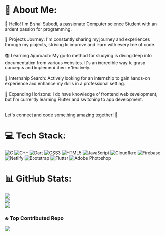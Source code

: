 # 💫 About Me:
🎨 Hello! I'm Bishal Subedi, a passionate Computer science Student with an ardent passion for programming.<br><br>🚀 Projects Journey: I'm constantly sharing my journey and experiences through my projects, striving to improve and learn with every line of code.<br><br>📚 Learning Approach: My go-to method for studying is diving deep into documentation from various websites. It's an incredible way to grasp concepts and implement them effectively.<br><br>💼 Internship Search: Actively looking for an internship to gain hands-on experience and enhance my skills in a professional setting.<br><br>🔧 Expanding Horizons: I do have knowledge of frontend web development, but I'm currently learning Flutter and switching to app development.<br><br><br>Let's connect and code something amazing together! 🚀


# 💻 Tech Stack:
![C](https://img.shields.io/badge/c-%2300599C.svg?style=for-the-badge&logo=c&logoColor=white) ![C++](https://img.shields.io/badge/c++-%2300599C.svg?style=for-the-badge&logo=c%2B%2B&logoColor=white) ![Dart](https://img.shields.io/badge/dart-%230175C2.svg?style=for-the-badge&logo=dart&logoColor=white) ![CSS3](https://img.shields.io/badge/css3-%231572B6.svg?style=for-the-badge&logo=css3&logoColor=white) ![HTML5](https://img.shields.io/badge/html5-%23E34F26.svg?style=for-the-badge&logo=html5&logoColor=white) ![JavaScript](https://img.shields.io/badge/javascript-%23323330.svg?style=for-the-badge&logo=javascript&logoColor=%23F7DF1E) ![Cloudflare](https://img.shields.io/badge/Cloudflare-F38020?style=for-the-badge&logo=Cloudflare&logoColor=white) ![Firebase](https://img.shields.io/badge/firebase-%23039BE5.svg?style=for-the-badge&logo=firebase) ![Netlify](https://img.shields.io/badge/netlify-%23000000.svg?style=for-the-badge&logo=netlify&logoColor=#00C7B7) ![Bootstrap](https://img.shields.io/badge/bootstrap-%238511FA.svg?style=for-the-badge&logo=bootstrap&logoColor=white) ![Flutter](https://img.shields.io/badge/Flutter-%2302569B.svg?style=for-the-badge&logo=Flutter&logoColor=white) ![Adobe Photoshop](https://img.shields.io/badge/adobe%20photoshop-%2331A8FF.svg?style=for-the-badge&logo=adobe%20photoshop&logoColor=white)
# 📊 GitHub Stats:
![](https://github-readme-stats.vercel.app/api?username=Bishal-Sub&theme=dark&hide_border=false&include_all_commits=true&count_private=true)<br/>
![](https://github-readme-streak-stats.herokuapp.com/?user=Bishal-Sub&theme=dark&hide_border=false)<br/>
![](https://github-readme-stats.vercel.app/api/top-langs/?username=Bishal-Sub&theme=dark&hide_border=false&include_all_commits=true&count_private=true&layout=compact)

### 🔝 Top Contributed Repo
![](https://github-contributor-stats.vercel.app/api?username=Bishal-Sub&limit=5&theme=dark&combine_all_yearly_contributions=true)

<!-- Proudly created with GPRM ( https://gprm.itsvg.in ) -->